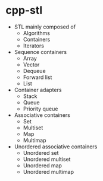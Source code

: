 # cpp-stl
* STL mainly composed of
  * Algorithms
  * Containers
  * Iterators
* Sequence containers
  * Array
  * Vector
  * Dequeue
  * Forward list
  * List
* Container adapters
  * Stack
  * Queue
  * Priority queue
* Associative containers
  * Set
  * Multiset
  * Map
  * Multimap
* Unordered associative containers
  * Unordered set
  * Unordered multiset
  * Unordered map
  * Unordered multimap
